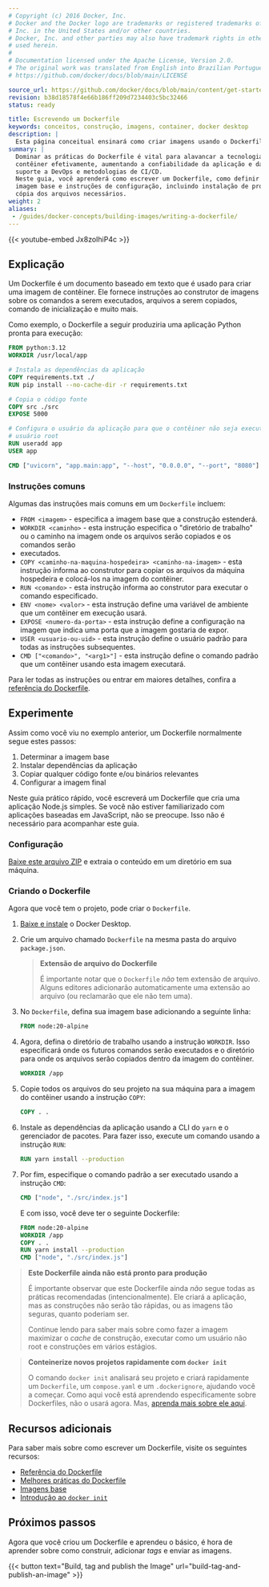 ```yaml
---
# Copyright (c) 2016 Docker, Inc.
# Docker and the Docker logo are trademarks or registered trademarks of Docker,
# Inc. in the United States and/or other countries.
# Docker, Inc. and other parties may also have trademark rights in other terms
# used herein.
#
# Documentation licensed under the Apache License, Version 2.0.
# The original work was translated from English into Brazilian Portuguese.
# https://github.com/docker/docs/blob/main/LICENSE

source_url: https://github.com/docker/docs/blob/main/content/get-started/docker-concepts/building-images/writing-a-dockerfile.md
revision: b38d18578f4e66b186ff209d7234403c5bc32466
status: ready

title: Escrevendo um Dockerfile
keywords: conceitos, construção, imagens, container, docker desktop
description: |
  Esta página conceitual ensinará como criar imagens usando o Dockerfile.
summary: |
  Dominar as práticas do Dockerfile é vital para alavancar a tecnologia de
  contêiner efetivamente, aumentando a confiabilidade da aplicação e dando
  suporte a DevOps e metodologias de CI/CD.
  Neste guia, você aprenderá como escrever um Dockerfile, como definir uma
  imagem base e instruções de configuração, incluindo instalação de programas e
  cópia dos arquivos necessários.
weight: 2
aliases: 
 - /guides/docker-concepts/building-images/writing-a-dockerfile/
---
```

{{< youtube-embed Jx8zoIhiP4c >}}

## Explicação

Um Dockerfile é um documento baseado em texto que é usado para criar uma imagem
de contêiner.
Ele fornece instruções ao construtor de imagens sobre os comandos a serem
executados, arquivos a serem copiados, comando de inicialização e muito mais.

Como exemplo, o Dockerfile a seguir produziria uma aplicação Python pronta para
execução:

```dockerfile
FROM python:3.12
WORKDIR /usr/local/app

# Instala as dependências da aplicação
COPY requirements.txt ./
RUN pip install --no-cache-dir -r requirements.txt

# Copia o código fonte
COPY src ./src
EXPOSE 5000

# Configura o usuário da aplicação para que o contêiner não seja executado como
# usuário root
RUN useradd app
USER app

CMD ["uvicorn", "app.main:app", "--host", "0.0.0.0", "--port", "8080"]
```

### Instruções comuns

Algumas das instruções mais comuns em um `Dockerfile` incluem:

- `FROM <imagem>` - especifica a imagem base que a construção estenderá.
- `WORKDIR <caminho>` - esta instrução especifica o "diretório de trabalho" ou o
  caminho na imagem onde os arquivos serão copiados e os comandos serão
- executados.
- `COPY <caminho-na-maquina-hospedeira> <caminho-na-imagem>` - esta instrução
  informa ao construtor para copiar os arquivos da máquina hospedeira e
  colocá-los na imagem do contêiner.
- `RUN <comando>` - esta instrução informa ao construtor para executar o comando
  especificado.
- `ENV <nome> <valor>` - esta instrução define uma variável de ambiente que um
  contêiner em execução usará.
- `EXPOSE <numero-da-porta>` - esta instrução define a configuração na imagem
  que indica uma porta que a imagem gostaria de expor.
- `USER <usuario-ou-uid>` - esta instrução define o usuário padrão para todas as
  instruções subsequentes.
- `CMD ["<comando>", "<arg1>"]` - esta instrução define o comando padrão que um
  contêiner usando esta imagem executará.


Para ler todas as instruções ou entrar em maiores detalhes, confira a
[referência do Dockerfile](https://docs.docker.com/engine/reference/builder/).

## Experimente

Assim como você viu no exemplo anterior, um Dockerfile normalmente segue estes
passos:

1. Determinar a imagem base
2. Instalar dependências da aplicação
3. Copiar qualquer código fonte e/ou binários relevantes
4. Configurar a imagem final

Neste guia prático rápido, você escreverá um Dockerfile que cria uma aplicação
Node.js simples.
Se você não estiver familiarizado com aplicações baseadas em JavaScript, não se
preocupe.
Isso não é necessário para acompanhar este guia.

### Configuração

[Baixe este arquivo ZIP](https://github.com/docker/getting-started-todo-app/raw/build-image-from-scratch/app.zip)
e extraia o conteúdo em um diretório em sua máquina.

### Criando o Dockerfile

Agora que você tem o projeto, pode criar o `Dockerfile`.

1. [Baixe e instale](https://www.docker.com/products/docker-desktop/) o Docker
   Desktop.

2. Crie um arquivo chamado `Dockerfile` na mesma pasta do arquivo
   `package.json`.

   > **Extensão de arquivo do Dockerfile**
    >
   > É importante notar que o `Dockerfile` _não_ tem extensão de arquivo.
   > Alguns editores adicionarão automaticamente uma extensão ao arquivo (ou
   > reclamarão que ele não tem uma).

3. No `Dockerfile`, defina sua imagem base adicionando a seguinte linha:

    ```dockerfile
    FROM node:20-alpine
    ```

4. Agora, defina o diretório de trabalho usando a instrução `WORKDIR`.
   Isso especificará onde os futuros comandos serão executados e o diretório
   para onde os arquivos serão copiados dentro da imagem do contêiner.

    ```dockerfile
    WORKDIR /app
    ```

5. Copie todos os arquivos do seu projeto na sua máquina para a imagem do
   contêiner usando a instrução `COPY`:

    ```dockerfile
    COPY . .
    ```

6. Instale as dependências da aplicação usando a CLI do `yarn` e o gerenciador
   de pacotes.
   Para fazer isso, execute um comando usando a instrução `RUN`:

    ```dockerfile
    RUN yarn install --production
    ```

7. Por fim, especifique o comando padrão a ser executado usando a instrução
    `CMD`:

    ```dockerfile
    CMD ["node", "./src/index.js"]
    ```
   E com isso, você deve ter o seguinte Dockerfile:


    ```dockerfile
    FROM node:20-alpine
    WORKDIR /app
    COPY . .
    RUN yarn install --production
    CMD ["node", "./src/index.js"]
    ```

> **Este Dockerfile ainda não está pronto para produção**
>
> É importante observar que este Dockerfile ainda _não_ segue todas as práticas
> recomendadas (intencionalmente).
> Ele criará a aplicação, mas as construções não serão tão rápidas, ou as
> imagens tão seguras, quanto poderiam ser.
>
> Continue lendo para saber mais sobre como fazer a imagem maximizar o _cache_
> de construção, executar como um usuário não root e construções em vários
> estágios.

> **Conteinerize novos projetos rapidamente com `docker init`**
>
> O comando `docker init` analisará seu projeto e criará rapidamente um
> `Dockerfile`, um `compose.yaml` e um `.dockerignore`, ajudando você a começar.
> Como aqui você está aprendendo especificamente sobre Dockerfiles, não o usará
> agora.
> Mas, [aprenda mais sobre ele aqui](/engine/reference/commandline/init/).

## Recursos adicionais

Para saber mais sobre como escrever um Dockerfile, visite os seguintes recursos:

* [Referência do Dockerfile](/reference/dockerfile/)
* [Melhores práticas do Dockerfile](/develop/develop-images/dockerfile_best-practices/)
* [Imagens base](/build/building/base-images/)
* [Introdução ao `docker init`](/reference/cli/docker/init/)

## Próximos passos

Agora que você criou um Dockerfile e aprendeu o básico, é hora de aprender sobre
como construir, adicionar _tags_ e enviar as imagens.

{{< button text="Build, tag and publish the Image" url="build-tag-and-publish-an-image" >}}

